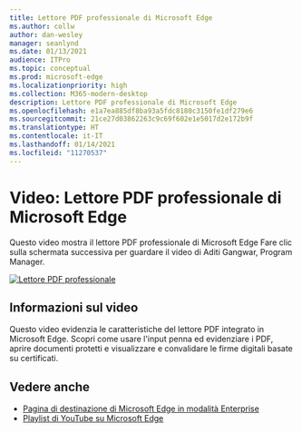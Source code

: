 ```yaml
---
title: Lettore PDF professionale di Microsoft Edge
ms.author: collw
author: dan-wesley
manager: seanlynd
ms.date: 01/13/2021
audience: ITPro
ms.topic: conceptual
ms.prod: microsoft-edge
ms.localizationpriority: high
ms.collection: M365-modern-desktop
description: Lettore PDF professionale di Microsoft Edge
ms.openlocfilehash: e1a7ea885df8ba93a5fdc8180c3150fe1df279e6
ms.sourcegitcommit: 21ce27d03862263c9c69f602e1e5017d2e172b9f
ms.translationtype: HT
ms.contentlocale: it-IT
ms.lasthandoff: 01/14/2021
ms.locfileid: "11270537"
---
```

# Video: Lettore PDF professionale di Microsoft Edge

Questo video mostra il lettore PDF professionale di Microsoft Edge Fare clic sulla schermata successiva per guardare il video di Aditi Gangwar, Program Manager.

[![Lettore PDF professionale](media/microsoft-edge-video-pdf-reader/0.png)](http://www.youtube.com/watch?v=XWAqNQ0xAcE "Enterprise grade PDF reader")

## Informazioni sul video

Questo video evidenzia le caratteristiche del lettore PDF integrato in Microsoft Edge. Scopri come usare l'input penna ed evidenziare i PDF, aprire documenti protetti e visualizzare e convalidare le firme digitali basate su certificati.

## Vedere anche

- [Pagina di destinazione di Microsoft Edge in modalità Enterprise](https://aka.ms/EdgeEnterprise)
- [Playlist di YouTube su Microsoft Edge](https://www.youtube.com/playlist?list=PLXtHYVsvn_b-uXh1tMeYpT-0iD8tD3tFy)
